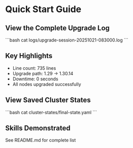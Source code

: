 # Quick Start Guide

## View the Complete Upgrade Log
\`\`\`bash
cat logs/upgrade-session-20251021-083000.log
\`\`\`

## Key Highlights
- Line count: 735 lines
- Upgrade path: 1.29 → 1.30.14
- Downtime: 0 seconds
- All nodes upgraded successfully

## View Saved Cluster States
\`\`\`bash
cat cluster-states/final-state.yaml
\`\`\`

## Skills Demonstrated
See README.md for complete list
